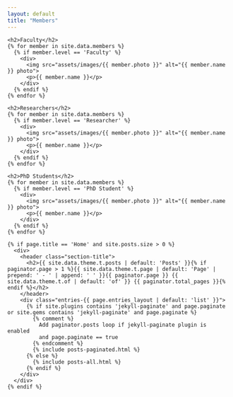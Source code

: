 ```yaml
---
layout: default
title: "Members"
---
```


<main id="main" class="page-content" aria-label="Content">
  <div class="index inner">

    <h2>Faculty</h2>
    {% for member in site.data.members %}
      {% if member.level == 'Faculty' %}
        <div>
          <img src="assets/images/{{ member.photo }}" alt="{{ member.name }} photo">
          <p>{{ member.name }}</p>
        </div>
      {% endif %}
    {% endfor %}

    <h2>Researchers</h2>
    {% for member in site.data.members %}
      {% if member.level == 'Researcher' %}
        <div>
          <img src="assets/images/{{ member.photo }}" alt="{{ member.name }} photo">
          <p>{{ member.name }}</p>
        </div>
      {% endif %}
    {% endfor %}

    <h2>PhD Students</h2>
    {% for member in site.data.members %}
      {% if member.level == 'PhD Student' %}
        <div>
          <img src="assets/images/{{ member.photo }}" alt="{{ member.name }} photo">
          <p>{{ member.name }}</p>
        </div>
      {% endif %}
    {% endfor %}

    {% if page.title == 'Home' and site.posts.size > 0 %}
      <div>
        <header class="section-title">
          <h2>{{ site.data.theme.t.posts | default: 'Posts' }}{% if paginator.page > 1 %}{{ site.data.theme.t.page | default: 'Page' | prepend: ' - ' | append: ' ' }}{{ paginator.page }} {{ site.data.theme.t.of | default: 'of' }} {{ paginator.total_pages }}{% endif %}</h2>
        </header>
        <div class="entries-{{ page.entries_layout | default: 'list' }}">
          {% if site.plugins contains 'jekyll-paginate' and page.paginate or site.gems contains 'jekyll-paginate' and page.paginate %}
            {% comment %}
              Add paginator.posts loop if jekyll-paginate plugin is enabled
              and page.paginate == true
            {% endcomment %}
            {% include posts-paginated.html %}
          {% else %}
            {% include posts-all.html %}
          {% endif %}
        </div>
      </div>
    {% endif %}
  </div>
</main>
